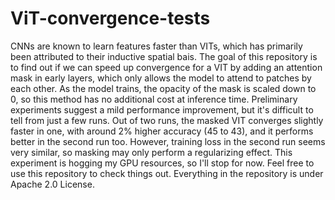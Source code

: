 # ViT-convergence-tests

CNNs are known to learn features faster than VITs, which has primarily been attributed to their inductive spatial bais. The goal of this repository is to find out if we can speed up convergence for a VIT by adding an attention mask in early layers, which only allows the model to attend to patches by each other. As the model trains, the opacity of the mask is scaled down to 0, so this method has no additional cost at inference time. Preliminary experiments suggest a mild performance improvement, but it's difficult to tell from just a few runs. Out of two runs, the masked VIT converges slightly faster in one, with around 2% higher accuracy (45 to 43), and it performs better in the second run too. However, training loss in the second run seems very similar, so masking may only perform a regularizing effect. This experiment is hogging my GPU resources, so I'll stop for now. Feel free to use this repository to check things out. Everything in the repository is under Apache 2.0 License. 